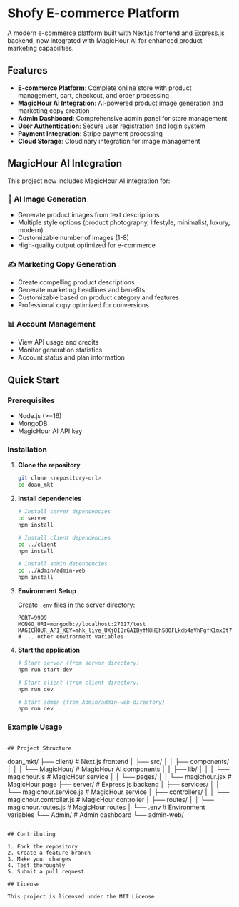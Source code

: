 # Shofy E-commerce Platform

A modern e-commerce platform built with Next.js frontend and Express.js backend, now integrated with MagicHour AI for enhanced product marketing capabilities.

## Features

- **E-commerce Platform**: Complete online store with product management, cart, checkout, and order processing
- **MagicHour AI Integration**: AI-powered product image generation and marketing copy creation
- **Admin Dashboard**: Comprehensive admin panel for store management
- **User Authentication**: Secure user registration and login system
- **Payment Integration**: Stripe payment processing
- **Cloud Storage**: Cloudinary integration for image management

## MagicHour AI Integration

This project now includes MagicHour AI integration for:

### 🎨 AI Image Generation
- Generate product images from text descriptions
- Multiple style options (product photography, lifestyle, minimalist, luxury, modern)
- Customizable number of images (1-8)
- High-quality output optimized for e-commerce

### ✍️ Marketing Copy Generation
- Create compelling product descriptions
- Generate marketing headlines and benefits
- Customizable based on product category and features
- Professional copy optimized for conversions

### 📊 Account Management
- View API usage and credits
- Monitor generation statistics
- Account status and plan information

## Quick Start

### Prerequisites
- Node.js (>=16)
- MongoDB
- MagicHour AI API key

### Installation

1. **Clone the repository**
   ```bash
   git clone <repository-url>
   cd doan_mkt
   ```

2. **Install dependencies**
   ```bash
   # Install server dependencies
   cd server
   npm install
   
   # Install client dependencies
   cd ../client
   npm install
   
   # Install admin dependencies
   cd ../Admin/admin-web
   npm install
   ```

3. **Environment Setup**
   
   Create `.env` files in the server directory:
   ```env
   PORT=9999
   MONGO_URI=mongodb://localhost:27017/test
   MAGICHOUR_API_KEY=mhk_live_UXjQIBrGAIByfM8HEhS80FLkdb4aVhFgfK1mx0t7IaiA45hVHxWZ7q38U7G90mRECPHrmFjVAJJjLgKX
   # ... other environment variables
   ```

4. **Start the application**
   ```bash
   # Start server (from server directory)
   npm run start-dev
   
   # Start client (from client directory)
   npm run dev
   
   # Start admin (from Admin/admin-web directory)
   npm run dev
   ```
### Example Usage

```javascript

## Project Structure

```
doan_mkt/
├── client/                 # Next.js frontend
│   ├── src/
│   │   ├── components/
│   │   │   └── MagicHour/  # MagicHour AI components
│   │   ├── lib/
│   │   │   └── magichour.js # MagicHour service
│   │   └── pages/
│   │       └── magichour.jsx # MagicHour page
├── server/                 # Express.js backend
│   ├── services/
│   │   └── magichour.service.js # MagicHour service
│   ├── controllers/
│   │   └── magichour.controller.js # MagicHour controller
│   ├── routes/
│   │   └── magichour.routes.js # MagicHour routes
│   └── .env               # Environment variables
└── Admin/                 # Admin dashboard
    └── admin-web/
```

## Contributing

1. Fork the repository
2. Create a feature branch
3. Make your changes
4. Test thoroughly
5. Submit a pull request

## License

This project is licensed under the MIT License.